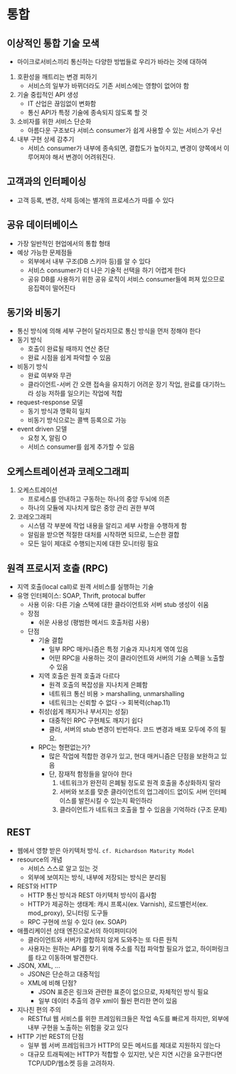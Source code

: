 # 통합

## 이상적인 통합 기술 모색
- 마이크로서비스끼리 통신하는 다양한 방법들로 우리가 바라는 것에 대하여
1. 호환성을 깨트리는 변경 피하기
    * 서비스의 일부가 바뀌더라도 기존 서비스에는 영향이 없어야 함
2. 기술 중립적인 API 생성
    * IT 산업은 끊임없이 변화함
    * 통신 API가 특정 기술에 종속되지 않도록 할 것
3. 소비자를 위한 서비스 단순화
    * 아름다운 구조보다 서비스 consumer가 쉽게 사용할 수 있는 서비스가 우선
4. 내부 구현 상세 감추기
    * 서비스 consumer가 내부에 종속되면, 결합도가 높아지고, 변경이 양쪽에서 이루어져야 해서 변경이 어려워진다.


## 고객과의 인터페이싱
- 고객 등록, 변경, 삭제 등에는 별개의 프로세스가 따를 수 있다


## 공유 데이터베이스
- 가장 일반적인 현업에서의 통합 형태
- 예상 가능한 문제점들
    * 외부에서 내부 구조(DB 스키마 등)를 알 수 있다
    * 서비스 consumer가 더 나은 기술적 선택을 하기 어렵게 한다
    * 공유 DB를 사용하기 위한 공유 로직이 서비스 consumer들에 퍼져 있으므로 응집력이 떨어진다


## 동기와 비동기
- 통신 방식에 의해 세부 구현이 달라지므로 통신 방식을 먼저 정해야 한다
- 동기 방식
    * 호출이 완료될 때까지 연산 중단
    * 완료 시점을 쉽게 파악할 수 있음
- 비동기 방식
    * 완료 여부와 무관
    * 클라이언트-서버 간 오랜 접속을 유지하기 어려운 장기 작업, 완료를 대기하느라 성능 저하를 일으키는 작업에 적합
- request-response 모델
    * 동기 방식과 명확히 일치
    * 비동기 방식으로는 콜백 등록으로 가능
- event driven 모델
    * 요청 X, 알림 O
    * 서비스 consumer를 쉽게 추가할 수 있음


## 오케스트레이션과 코레오그래피
1. 오케스트레이션
    - 프로세스를 안내하고 구동하는 하나의 중앙 두뇌에 의존
    - 하나의 모듈에 지나치게 많은 중앙 관리 권한 부여
2. 코레오그래피
    - 시스템 각 부분에 작업 내용을 알리고 세부 사항을 수행하게 함
    - 알림을 받으면 적절한 대처를 시작하면 되므로, 느슨한 결합
    - 모든 일이 제대로 수행되는지에 대한 모니터링 필요


## 원격 프로시저 호출 (RPC)
- 지역 호출(local call)로 원격 서비스를 실행하는 기술
- 유명 인터페이스: SOAP, Thrift, protocal buffer
    * 사용 이유: 다른 기술 스택에 대한 클라이언트와 서버 stub 생성이 쉬움
    * 장점
        - 쉬운 사용성 (평범한 메서드 호출처럼 사용)
    * 단점
        - 기술 결합
            + 일부 RPC 매커니즘은 특정 기술과 지나치게 엮여 있음
            + 어떤 RPC을 사용하는 것이 클라이언트와 서버의 기술 스펙을 노출할 수 있음 
        - 지역 호출은 원격 호출과 다르다
            + 원격 호출의 복잡성을 지나치게 은폐함
            + 네트워크 통신 비용 > marshalling, unmarshalling
            + 네트워크는 신뢰할 수 없다 -> 회복력(chap.11)
        - 취성(쉽게 깨지거나 부서지는 성질)
            + 대중적인 RPC 구현체도 깨지기 쉽다
            + 클라, 서버의 stub 변경이 빈번하다. 코드 변경과 배포 모두에 주의 필요.
        - RPC는 형편없는가?
            + 많은 작업에 적합한 경우가 있고, 현대 매커니즘은 단점을 보완하고 있음
            + 단, 잠재적 함정들을 알아야 한다
                1. 네트워크가 완전히 은폐될 정도로 원격 호출을 추상화하지 말라
                2. 서버와 보조를 맞춘 클라이언트의 업그레이드 없이도 서버 인터페이스를 발전시킬 수 있는지 확인하라
                3. 클라이언트가 네트워크 호출을 할 수 있음을 기억하라 (구조 문제)


## REST
- 웹에서 영향 받은 아키텍처 방식. `cf. Richardson Maturity Model`
- resource의 개념
    * 서비스 스스로 알고 있는 것
    * 외부에 보여지는 방식, 내부에 저장되는 방식은 분리됨
- REST와 HTTP
    * HTTP 통신 방식과 REST 아키텍처 방식이 흡사함
    * HTTP가 제공하는 생태계: 캐시 프록시(ex. Varnish), 로드밸런서(ex. mod_proxy), 모니터링 도구들
    * RPC 구현에 쓰일 수 있다 (ex. SOAP)
- 애플리케이션 상태 엔진으로서의 하이퍼미디어
    * 클라이언트와 서버가 결합하지 않게 도와주는 또 다른 원칙
    * 사용자는 원하는 API를 찾기 위해 주소를 직접 파악할 필요가 없고, 하이퍼링크를 타고 이동하며 발견한다.
- JSON, XML, ...
    * JSON은 단순하고 대중적임
    * XML에 비해 단점?
        + JSON 표준은 링크와 관련한 표준이 없으므로, 자체적인 방식 필요 
        + 일부 데이터 추출의 경우 xml이 훨씬 편리한 면이 있음
- 지나친 편의 주의
    * RESTful 웹 서비스를 위한 프레임워크들은 작업 속도를 빠르게 하지만, 외부에 내부 구현을 노출하는 위험을 갖고 있다
- HTTP 기반 REST의 단점
    * 일부 웹 서버 프레임워크가 HTTP의 모든 메서드를 제대로 지원하지 않는다
    * 대규모 트래픽에는 HTTP가 적합할 수 있지만, 낮은 지연 시간을 요구한다면 TCP/UDP/웹소켓 등을 고려하자.